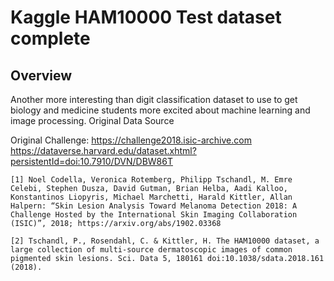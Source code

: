 # Kaggle HAM10000 Test dataset complete

## Overview

Another more interesting than digit classification dataset to use to get biology and medicine students more excited about machine learning and image processing.
Original Data Source

Original Challenge: https://challenge2018.isic-archive.com
https://dataverse.harvard.edu/dataset.xhtml?persistentId=doi:10.7910/DVN/DBW86T

    [1] Noel Codella, Veronica Rotemberg, Philipp Tschandl, M. Emre Celebi, Stephen Dusza, David Gutman, Brian Helba, Aadi Kalloo, Konstantinos Liopyris, Michael Marchetti, Harald Kittler, Allan Halpern: “Skin Lesion Analysis Toward Melanoma Detection 2018: A Challenge Hosted by the International Skin Imaging Collaboration (ISIC)”, 2018; https://arxiv.org/abs/1902.03368

    [2] Tschandl, P., Rosendahl, C. & Kittler, H. The HAM10000 dataset, a large collection of multi-source dermatoscopic images of common pigmented skin lesions. Sci. Data 5, 180161 doi:10.1038/sdata.2018.161 (2018).